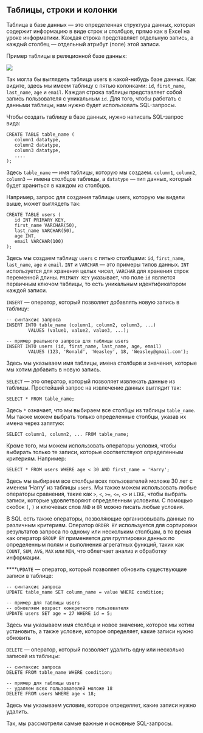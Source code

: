 ## Таблицы, строки и колонки

Таблица в базе данных — это определенная структура данных, которая содержит информацию в виде строк и столбцов, прямо как в Excel на уроке информатики. Каждая строка представляет отдельную запись, а каждый столбец — отдельный атрибут (поле) этой записи.

Пример таблицы в реляционной базе данных:

![](https://api.faang-school.com/api/storage/file/08y0ajg6.png)

Так могла бы выглядеть таблица users в какой-нибудь базе данных. Как видите, здесь мы имеем таблицу с пятью колонками: `id`, `first_name`, `last_name`, `age` и `email`. Каждая строка таблицы представляет собой запись пользователя с уникальным `id`. Для того, чтобы работать с данными таблицы, нам нужно будет использовать SQL-запросы.

Чтобы создать таблицу в базе данных, нужно написать SQL-запрос вида:

```
CREATE TABLE table_name (
   column1 datatype,
   column2 datatype,
   column3 datatype,
   ....
);
```

Здесь `table_name` — имя таблицы, которую мы создаем. `column1`, `column2`, `column3` — имена столбцов таблицы, а `datatype` — тип данных, который будет храниться в каждом из столбцов.

Например, запрос для создания таблицы users, которую мы видели выше, может выглядеть так:

```
CREATE TABLE users (
   id INT PRIMARY KEY,
   first_name VARCHAR(50),
   last_name VARCHAR(50),
   age INT,
   email VARCHAR(100)
);
```

Здесь мы создаем таблицу `users` с пятью столбцами: `id`, `first_name`, `last_name`, `age` и `email`. `INT` и `VARCHAR` — это примеры типов данных. `INT` используется для хранения целых чисел, `VARCHAR` для хранения строк переменной длины. `PRIMARY KEY` указывает, что поле `id` является первичным ключом таблицы, то есть уникальным идентификатором каждой записи.

`INSERT` — оператор, который позволяет добавлять новую запись в таблицу:

```
-- синтаксис запроса
INSERT INTO table_name (column1, column2, column3, ...) 
		VALUES (value1, value2, value3, ...);

-- пример реального запроса для таблицы users
INSERT INTO users (id, first_name, last_name, age, email) 
		VALUES (123, 'Ronald', 'Weasley', 18, 'Weasley@gmail.com');
```

Здесь мы указываем имя таблицы, имена столбцов и значения, которые мы хотим добавить в новую запись.

`SELECT` — это оператор, который позволяет извлекать данные из таблицы. Простейший запрос на извлечение данных выглядит так:

```
SELECT * FROM table_name;
```

Здесь `*` означает, что мы выбираем все столбцы из таблицы `table_name`. Мы также можем выбрать только определенные столбцы, указав их имена через запятую:

```
SELECT column1, column2, ... FROM table_name;
```

Кроме того, мы можем использовать операторы условия, чтобы выбирать только те записи, которые соответствуют определенным критериям. Например:

```
SELECT * FROM users WHERE age < 30 AND first_name = 'Harry';
```

Здесь мы выбираем все столбцы всех пользователей моложе 30 лет с именем ‘Harry’ из таблицы `users`. Мы также можем использовать любые операторы сравнения, такие как `>`, `<`, `>=`, `<=`, `<>` и `LIKE`, чтобы выбрать записи, которые удовлетворяют определенным условиям. С помощью скобок `(`, `)` и ключевых слов `AND` и `OR` можно писать любые условия.

В SQL есть также операторы, позволяющие организовывать данные по различным критериям. Оператор `ORDER BY` используется для сортировки результатов запроса по одному или нескольким столбцам, в то время как оператор `GROUP BY` применяется для группировки данных по определенным полям и выполнения агрегатных функций, таких как `COUNT`, `SUM`, `AVG`, `MAX` или `MIN`, что облегчает анализ и обработку информации.

****`UPDATE` — оператор, который позволяет обновить существующие записи в таблице:

```
-- синтаксис запроса
UPDATE table_name SET column_name = value WHERE condition;

-- пример для таблицы users
-- обновляем возраст конкретного пользователя
UPDATE users SET age = 27 WHERE id = 5;
```

Здесь мы указываем имя столбца и новое значение, которое мы хотим установить, а также условие, которое определяет, какие записи нужно обновить

`DELETE` — оператор, который позволяет удалить одну или несколько записей из таблицы:

```
-- синтаксис запроса
DELETE FROM table_name WHERE condition;

-- пример для таблицы users
-- удаляем всех пользователей моложе 18
DELETE FROM users WHERE age < 18;
```

Здесь мы указываем условие, которое определяет, какие записи нужно удалить.

Так, мы рассмотрели самые важные и основные SQL-запросы.